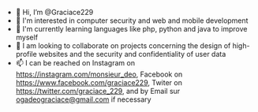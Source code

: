 - 👋 Hi, I’m @Graciace229
- 👀 I'm interested in computer security and web and mobile development
- 🌱 I'm currently learning languages ​​like php, python and java to improve myself
- 💞️ I am looking to collaborate on projects concerning the design of high-profile websites and the security and confidentiality of user data
- 📫 I can be reached on Instagram on https://instagram.com/monsieur_deo, Facebook on https://www.facebook.com/graciace229, Twiter on https://twitter.com/graciace_229, and by Email sur ogadeograciace@gmail.com if necessary

